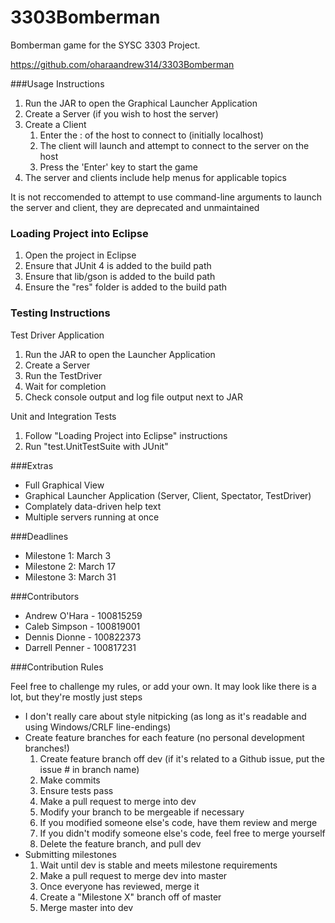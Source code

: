 3303Bomberman
=============

Bomberman game for the SYSC 3303 Project.

https://github.com/oharaandrew314/3303Bomberman

###Usage Instructions

1. Run the JAR to open the Graphical Launcher Application
2. Create a Server (if you wish to host the server)
3. Create a Client
    1. Enter the <IP>:<PORT> of the host to connect to (initially localhost)
    2. The client will launch and attempt to connect to the server on the host
    3. Press the 'Enter' key to start the game
3. The server and clients include help menus for applicable topics

It is not reccomended to attempt to use command-line arguments to launch the server and client, they are deprecated and unmaintained

### Loading Project into Eclipse
1. Open the project in Eclipse
2. Ensure that JUnit 4 is added to the build path
3. Ensure that lib/gson is added to the build path
4. Ensure the "res" folder is added to the build path

### Testing Instructions

Test Driver Application
1. Run the JAR to open the Launcher Application
2. Create a Server
3. Run the TestDriver
4. Wait for completion
5. Check console output and log file output next to JAR

Unit and Integration Tests
1. Follow "Loading Project into Eclipse" instructions
2. Run "test.UnitTestSuite with JUnit"

###Extras
- Full Graphical View
- Graphical Launcher Application (Server, Client, Spectator, TestDriver)
- Complately data-driven help text
- Multiple servers running at once

###Deadlines
- Milestone 1: March 3
- Milestone 2: March 17
- Milestone 3: March 31

###Contributors
- Andrew O'Hara  - 100815259
- Caleb Simpson  - 100819001
- Dennis Dionne  - 100822373
- Darrell Penner - 100817231

###Contribution Rules

Feel free to challenge my rules, or add your own.
It may look like there is a lot, but they're mostly just steps

- I don't really care about style nitpicking (as long as it's readable and using Windows/CRLF line-endings)
- Create feature branches for each feature (no personal development branches!)
  1. Create feature branch off dev (if it's related to a Github issue, put the issue # in branch name)
  2. Make commits
  3. Ensure tests pass
  4. Make a pull request to merge into dev
  5. Modify your branch to be mergeable if necessary
  6. If you modified someone else's code, have them review and merge
  7. If you didn't modify someone else's code, feel free to merge yourself
  8. Delete the feature branch, and pull dev
- Submitting milestones
  1. Wait until dev is stable and meets milestone requirements
  2. Make a pull request to merge dev into master
  3. Once everyone has reviewed, merge it
  4. Create a "Milestone X" branch off of master
  5. Merge master into dev
